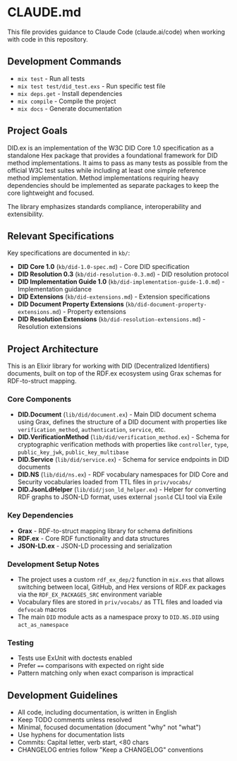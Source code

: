 # CLAUDE.md

This file provides guidance to Claude Code (claude.ai/code) when working with code in this repository.

## Development Commands

- `mix test` - Run all tests
- `mix test test/did_test.exs` - Run specific test file
- `mix deps.get` - Install dependencies
- `mix compile` - Compile the project
- `mix docs` - Generate documentation

## Project Goals

DID.ex is an implementation of the W3C DID Core 1.0 specification as a standalone Hex package that provides a foundational framework for DID method implementations. It aims to pass as many tests as possible from the official W3C test suites while including at least one simple reference method implementation. Method implementations requiring heavy dependencies should be implemented as separate packages to keep the core lightweight and focused.

The library emphasizes standards compliance, interoperability and extensibility.

## Relevant Specifications

Key specifications are documented in `kb/`:
- **DID Core 1.0** (`kb/did-1.0-spec.md`) - Core DID specification
- **DID Resolution 0.3** (`kb/did-resolution-0.3.md`) - DID resolution protocol
- **DID Implementation Guide 1.0** (`kb/did-implementation-guide-1.0.md`) - Implementation guidance
- **DID Extensions** (`kb/did-extensions.md`) - Extension specifications
- **DID Document Property Extensions** (`kb/did-document-property-extensions.md`) - Property extensions
- **DID Resolution Extensions** (`kb/did-resolution-extensions.md`) - Resolution extensions

## Project Architecture

This is an Elixir library for working with DID (Decentralized Identifiers) documents, built on top of the RDF.ex ecosystem using Grax schemas for RDF-to-struct mapping.

### Core Components

- **DID.Document** (`lib/did/document.ex`) - Main DID document schema using Grax, defines the structure of a DID document with properties like `verification_method`, `authentication`, `service`, etc.
- **DID.VerificationMethod** (`lib/did/verification_method.ex`) - Schema for cryptographic verification methods with properties like `controller`, `type`, `public_key_jwk`, `public_key_multibase`
- **DID.Service** (`lib/did/service.ex`) - Schema for service endpoints in DID documents
- **DID.NS** (`lib/did/ns.ex`) - RDF vocabulary namespaces for DID Core and Security vocabularies loaded from TTL files in `priv/vocabs/`
- **DID.JsonLdHelper** (`lib/did/json_ld_helper.ex`) - Helper for converting RDF graphs to JSON-LD format, uses external `jsonld` CLI tool via Exile

### Key Dependencies

- **Grax** - RDF-to-struct mapping library for schema definitions
- **RDF.ex** - Core RDF functionality and data structures  
- **JSON-LD.ex** - JSON-LD processing and serialization

### Development Setup Notes

- The project uses a custom `rdf_ex_dep/2` function in `mix.exs` that allows switching between local, GitHub, and Hex versions of RDF.ex packages via the `RDF_EX_PACKAGES_SRC` environment variable
- Vocabulary files are stored in `priv/vocabs/` as TTL files and loaded via `defvocab` macros
- The main `DID` module acts as a namespace proxy to `DID.NS.DID` using `act_as_namespace`

### Testing

- Tests use ExUnit with doctests enabled
- Prefer `==` comparisons with expected on right side
- Pattern matching only when exact comparison is impractical

## Development Guidelines

- All code, including documentation, is written in English
- Keep TODO comments unless resolved
- Minimal, focused documentation (document "why" not "what")
- Use hyphens for documentation lists
- Commits: Capital letter, verb start, <80 chars
- CHANGELOG entries follow "Keep a CHANGELOG" conventions